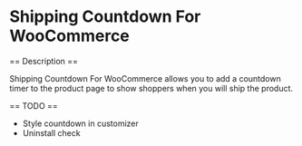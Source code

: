 # Shipping Countdown For WooCommerce

== Description ==

Shipping Countdown For WooCommerce allows you to add a countdown timer to the product page to show shoppers when you will ship the product.

== TODO ==
- Style countdown in customizer
- Uninstall check
